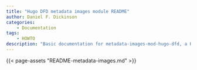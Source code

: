 ```yaml
---
title: "Hugo DFD metadata images module README"
author: Daniel F. Dickinson
categories:
    - Documentation
tags:
    - HOWTO
description: "Basic documentation for metadata-images-mod-hugo-dfd, a Hugo module by Daniel F. Dickinson for handling page metadata."
---
```

{{< page-assets "README-metadata-images.md" >}}
